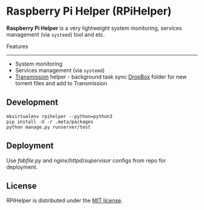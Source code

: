 Raspberry Pi Helper (RPiHelper)
===============================

**Raspberry Pi Helper** is a very lightweight system monitoring, services management (via `systemd`) tool and etc.


Features
________

* System monitoring
* Services management (via `systemd`)
* [Transmission](http://www.transmissionbt.com/) helper - background task sync [DropBox](https://www.dropbox.com/) folder for new torrent files and add to Transmission


Development
-----------

    mkvirtualenv rpihelper --python=python3
    pip install -U -r .meta/packages
    python manage.py runserver/test


Deployment
----------

Use *fabfile.py* and *nginx*/*httpd*/*supervisor* configs from repo for deployment.


License
-------

RPiHelper is distributed under the [MIT license](http://www.opensource.org/licenses/MIT).
